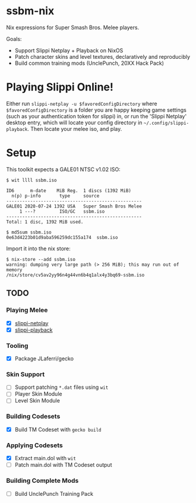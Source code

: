 # ssbm-nix
Nix expressions for Super Smash Bros. Melee players.

Goals:
* Support Slippi Netplay + Playback on NixOS
* Patch character skins and level textures, declaratively and reproducibly
* Build common training mods (UnclePunch, 20XX Hack Pack)

# Playing Slippi Online!
Either run `slippi-netplay -u $favoredConfigDirectory` where `$favoredConfigDirectory` is a folder you are happy keeping game settings (such as your authentication token for slippi) in, or run the 'Slippi Netplay' desktop entry, which will locate your config directory in `~/.config/slippi-playback`. Then locate your melee iso, and play.

# Setup
This toolkit expects a GALE01 NTSC v1.02 ISO:
```
$ wit llll ssbm.iso

ID6      m-date    MiB Reg.  1 discs (1392 MiB)
  n(p) p-info       type     source
---------------------------------------------------
GALE01 2020-07-24 1392 USA   Super Smash Bros Melee
     1 ---?         ISO/GC   ssbm.iso
---------------------------------------------------
Total: 1 disc, 1392 MiB used.
       
$ md5sum ssbm.iso
0e63d4223b01d9aba596259dc155a174  ssbm.iso
```

Import it into the nix store:
```
$ nix-store --add ssbm.iso
warning: dumping very large path (> 256 MiB); this may run out of memory
/nix/store/cv5av2yy96n4g44vn6b4q1alx4y3bq69-ssbm.iso
```

## TODO
### Playing Melee
* [X] [slippi-netplay](https://github.com/project-slippi/Ishiiruka/pull/164)
* [X] [slippi-playback](https://github.com/project-slippi/Ishiiruka/pull/164)

### Tooling
* [X] Package JLaferri/gecko

### Skin Support
* [ ] Support patching `*.dat` files using `wit`
* [ ] Player Skin Module
* [ ] Level Skin Module

### Building Codesets
* [X] Build TM Codeset with `gecko build`

### Applying Codesets
* [X] Extract main.dol with `wit`
* [ ] Patch main.dol with TM Codeset output

### Building Complete Mods
* [ ] Build UnclePunch Training Pack
